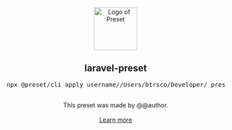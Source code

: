 <p align="center">
  <br />
  <a href="https://preset.dev">
    <img width="100" src="https://raw.githubusercontent.com/preset/preset/main/.github/assets/logo.svg" alt="Logo of Preset">
  </a>
  <br />
</p>

<h2 align="center">laravel-preset</h2>
<pre><div align="center">npx @preset/cli apply username//Users/btrsco/Developer/_presets/laravel-preset</div></pre>

<br />

<div align="center">
  This preset was made by @@author.
  <br />
  <br />
  <a href="https://preset.dev">Learn more</a>
</div>
